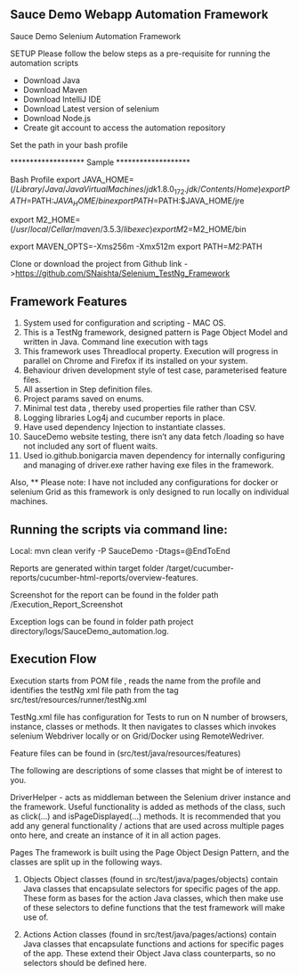 Sauce Demo Webapp Automation Framework
------------------------------------------------------------------------------------------------------------------
Sauce Demo Selenium Automation Framework

SETUP
Please follow the below steps as a pre-requisite for running the automation scripts 

- Download Java
- Download Maven
- Download IntelliJ IDE
- Download Latest version of selenium
- Download Node.js
- Create git account to access the automation repository

Set the path in your bash profile

******************* Sample ******************* 

Bash Profile
export JAVA_HOME=$(/Library/Java/JavaVirtualMachines/jdk1.8.0_172.jdk/Contents/Home)
export PATH=$PATH:$JAVA_HOME/bin
export PATH=$PATH:$JAVA_HOME/jre

export M2_HOME=$(/usr/local/Cellar/maven/3.5.3/libexec)
export M2=$M2_HOME/bin

export MAVEN_OPTS=-Xms256m -Xmx512m
export PATH=$M2:$PATH


Clone or download the project from Github link ->https://github.com/SNaishta/Selenium_TestNg_Framework

Framework Features
------------------------------------------------------------------------------------------------------------------
1. System used for configuration and scripting - MAC OS.
2. This is a TestNg framework, designed pattern is Page Object Model and written in Java. Command line execution with tags
3. This framework uses Threadlocal property. Execution will progress in parallel on Chrome and Firefox if its installed on your system.
4. Behaviour driven development style of test case, parameterised feature files.
5. All assertion in Step definition files.
6. Project params saved on enums.
7. Minimal test data , thereby used properties file rather than CSV.
8. Logging libraries Log4j and cucumber reports in place.
9. Have used dependency Injection to instantiate classes.
10. SauceDemo website testing, there isn’t any data fetch /loading so have not included any sort of fluent waits. 
11. Used io.github.bonigarcia maven dependency for internally configuring and managing of driver.exe rather having exe files in the framework.

Also, ** Please note: I have not included any configurations for docker or selenium Grid as this framework is only designed to run locally on individual machines.

Running the scripts via command line:
--------------------------------------------------------------------------------------------------------------------
Local: mvn clean verify -P SauceDemo -Dtags=@EndToEnd

Reports are generated within target folder
/target/cucumber-reports/cucumber-html-reports/overview-features.

Screenshot for the report can be found in the folder path 
/Execution_Report_Screenshot

Exception logs can be found in folder path
project directory/logs/SauceDemo_automation.log.


Execution Flow
---------------------------------------------------------------------------------------------------------------------------------
Execution starts from POM file , reads the name from the profile and identifies the testNg xml file path from the tag
 <suiteXmlFile>src/test/resources/runner/testNg.xml</suiteXmlFile>

TestNg.xml file has configuration for Tests to run on N number of browsers, instance, classes or methods.
It then navigates to classes which invokes selenium Webdriver locally or on Grid/Docker using RemoteWedriver.

Feature files can be found in (src/test/java/resources/features)

The following are descriptions of some classes that might be of interest to you.

DriverHelper - acts as middleman between the Selenium driver instance and the framework. 
Useful functionality is added as methods of the class, such as click(...) and isPageDisplayed(...) methods. 
It is recommended that you add any general functionality / actions that are used across multiple pages onto here, and create an instance of it in all action pages. 


Pages
The framework is built using the Page Object Design Pattern, and the classes are split up in the following ways.

1. Objects
Object classes (found in src/test/java/pages/objects) contain Java classes that encapsulate selectors for specific pages of the app. These form as bases for the action Java classes, which then make use of these selectors to define functions that the test framework will make use of.

2. Actions
Action classes (found in src/test/java/pages/actions) contain Java classes that encapsulate functions and actions for specific pages of the app. These extend their Object Java class counterparts, so no selectors should be defined here.

